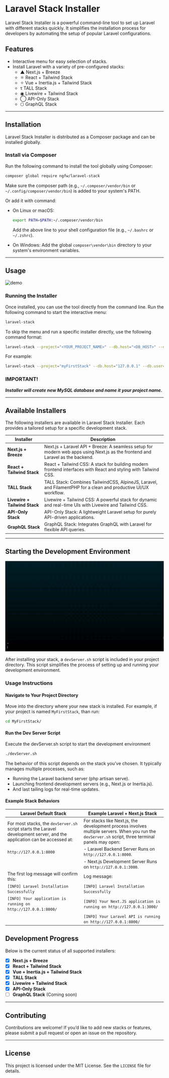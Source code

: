 
# Laravel Stack Installer

Laravel Stack Installer is a powerful command-line tool to set up Laravel with different stacks quickly. 
It simplifies the installation process for developers by automating the setup of popular Laravel configurations.

## Features

- Interactive menu for easy selection of stacks.
- Install Laravel with a variety of pre-configured stacks:
  - ▲   Next.js + Breeze
  - ⚛   React + Tailwind Stack
  - ✧   Vue + Inertia.js + Tailwind Stack
  - τ   TALL Stack
  - ◉   Livewire + Tailwind Stack
  - ◯   API-Only Stack
  - ⬡   GraphQL Stack

---

## Installation

Laravel Stack Installer is distributed as a Composer package and can be installed globally.

### Install via Composer
Run the following command to install the tool globally using Composer:
```bash
composer global require ngfw/laravel-stack
```

Make sure the composer path (e.g., `~/.composer/vendor/bin` or `~/.config/composer/vendor/bin`) is added to your system's PATH. 

Or add it with command:

- On Linux or macOS:
  ```bash
  export PATH=$PATH:~/.composer/vendor/bin
  ```
  Add the above line to your shell configuration file (e.g., `~/.bashrc` or `~/.zshrc`).

- On Windows:
  Add the global `composer\vendor\bin` directory to your system's environment variables.

---

## Usage

![demo](./docs/images/install.gif)

### Running the Installer
Once installed, you can use the tool directly from the command line. Run the following command to start the interactive menu:
```bash
laravel-stack
```

To skip the menu and run a specific installer directly, use the following command format:
```bash
laravel-stack --project="<YOUR_PROJECT_NAME>" --db.host="<DB_HOST>" --db.user="<DB_USER>" --db.password="<DB_PASSWORD>"
```
For example:
```bash
laravel-stack --project="myFirstStack" --db.host="127.0.0.1" --db.user="root" --db.password="password"
```


### **IMPORTANT!**
**_Installer will create new MySQL database and name it your project name._**

---

## Available Installers
The following installers are available in Laravel Stack Installer. Each provides a tailored setup for a specific development stack.

| Installer                      | Description                                                                 |
|--------------------------------|-----------------------------------------------------------------------------|
| **Next.js + Breeze**           | Next.js + Laravel API + Breeze: A seamless setup for modern web apps using Next.js as the frontend and Laravel as the backend. |
| **React + Tailwind Stack**     | React + Tailwind CSS: A stack for building modern frontend interfaces with React and styling with Tailwind CSS. |
| **TALL Stack**  | TALL Stack: Combines TailwindCSS, AlpineJS, Laravel, and FilamentPHP for a clean and productive UI/UX workflow. |
| **Livewire + Tailwind Stack**  | Livewire + Tailwind CSS: A powerful stack for dynamic and real-time UIs with Livewire and Tailwind CSS. |
| **API-Only Stack**             | API-Only Stack: A lightweight Laravel setup for purely API-driven applications.|
| **GraphQL Stack**              | GraphQL Stack: Integrates GraphQL with Laravel for flexible API queries.|

---

## Starting the Development Environment

![demo](./docs/images/devServer.gif)

After installing your stack, a `devServer.sh` script is included in your project directory. This script simplifies the process of setting up and running your development environment.

### Usage Instructions

#### **Navigate to Your Project Directory**  
   Move into the directory where your new stack is installed. For example, if your project is named `MyFirstStack`,  than run:

   ```bash
   cd MyFirstStack/
   ```

#### **Run the Dev Server Script**
Execute the devServer.sh script to start the development environment

  ```bash 
  ./devServer.sh
  ```
 
The behavior of this script depends on the stack you’ve chosen. It typically manages multiple processes, such as:

  - Running the Laravel backend server (php artisan serve).
  - Launching frontend development servers (e.g., Next.js or Inertia.js).
  - And last tailing logs for real-time updates.

#### Example Stack Behaviors
|              **Laravel Default Stack**          |               **Example Laravel + Next.js Stack**           |
|---|---|
| For most stacks, the `devServer.sh` script starts the Laravel development server, and the application can be accessed at: | For stacks like Next.js, the development process involves multiple servers. When you run the `devServer.sh` script, three terminal panels may open: |
|`http://127.0.0.1:8000`| - Laravel Backend Server Runs on `http://127.0.0.1:8000`. |
|| - Next.js Development Server Runs on `http://127.0.0.1:3000`. |
|The first log message will confirm this:| Log message: |
|`[INFO] Laravel Installation Successfully`|`[INFO] Laravel Installation Successfully`|
|`[INFO] Your application is running on http://127.0.0.1:8000/`|`[INFO] Your Next.JS application is running on http://127.0.0.1:3000/` |
||`[INFO] Your Laravel API is running on http://127.0.0.1:8000/` |



## Development Progress
Below is the current status of all supported installers:

- [x] **Next.js + Breeze**
- [x] **React + Tailwind Stack**
- [x] **Vue + Inertia.js + Tailwind Stack**
- [x] **TALL Stack**
- [x] **Livewire + Tailwind Stack**
- [x] **API-Only Stack** 
- [ ] **GraphQL Stack** (Coming soon)

---

## Contributing
Contributions are welcome! If you’d like to add new stacks or features, please submit a pull request or open an issue on the repository.

---

## License
This project is licensed under the MIT License. See the `LICENSE` file for details.

